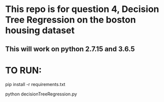 # This repo is for question 4, Decision Tree Regression on the boston housing dataset
## This will work on python 2.7.15 and 3.6.5

# TO RUN:
pip install -r requirements.txt

python decisionTreeRegression.py